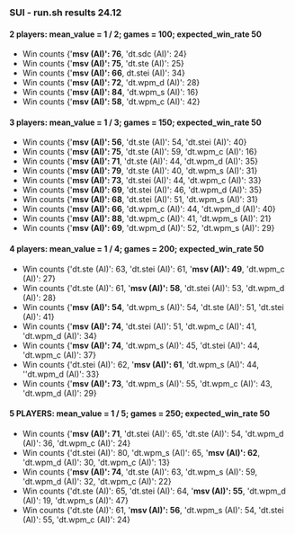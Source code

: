 ### SUI - run.sh results 24.12

#### 2 players: mean_value = 1 / 2; games = 100; expected_win_rate 50 #### 
- Win counts {'**msv (AI)': 76**, 'dt.sdc (AI)': 24}
- Win counts {'**msv (AI)': 75**, 'dt.ste (AI)': 25}
- Win counts {'**msv (AI)': 66**, dt.stei (AI)': 34}
- Win counts {'**msv (AI)': 72**, 'dt.wpm_d (AI)': 28}
- Win counts {'**msv (AI)': 84**, 'dt.wpm_s (AI)': 16}
- Win counts {'**msv (AI)': 58**, 'dt.wpm_c (AI)': 42}

#### 3 players: mean_value = 1 / 3; games = 150; expected_win_rate 50 ####
- Win counts {'**msv (AI)': 56**, 'dt.ste (AI)': 54, 'dt.stei (AI)': 40}
- Win counts {'**msv (AI)': 75**, 'dt.ste (AI)': 59, 'dt.wpm_c (AI)': 16}
- Win counts {'**msv (AI)': 71**, 'dt.ste (AI)': 44, 'dt.wpm_d (AI)': 35}
- Win counts {'**msv (AI)': 79**, 'dt.ste (AI)': 40, 'dt.wpm_s (AI)': 31}
- Win counts {'**msv (AI)': 73**, 'dt.stei (AI)': 44, 'dt.wpm_c (AI)': 33}
- Win counts {'**msv (AI)': 69**, 'dt.stei (AI)': 46, 'dt.wpm_d (AI)': 35}
- Win counts {'**msv (AI)': 68**, 'dt.stei (AI)': 51, 'dt.wpm_s (AI)': 31}
- Win counts {'**msv (AI)': 66**, 'dt.wpm_c (AI)': 44, 'dt.wpm_d (AI)': 40}
- Win counts {'**msv (AI)': 88**, 'dt.wpm_c (AI)': 41, 'dt.wpm_s (AI)': 21}
- Win counts {'**msv (AI)': 69**, 'dt.wpm_d (AI)': 52, 'dt.wpm_s (AI)': 29}

#### 4 players: mean_value = 1 / 4; games = 200; expected_win_rate 50 #### 
- Win counts {'dt.ste (AI)': 63, 'dt.stei (AI)': 61,  '**msv (AI)': 49**, 'dt.wpm_c (AI)': 27}
- Win counts {'dt.ste (AI)': 61, '**msv (AI)': 58**, 'dt.stei (AI)': 53, 'dt.wpm_d (AI)': 28}
- Win counts {'**msv (AI)': 54**, 'dt.wpm_s (AI)': 54, 'dt.ste (AI)': 51, 'dt.stei (AI)': 41}
- Win counts {'**msv (AI)': 74**, 'dt.stei (AI)': 51, 'dt.wpm_c (AI)': 41, 'dt.wpm_d (AI)': 34}
- Win counts {'**msv (AI)': 74**, 'dt.wpm_s (AI)': 45, 'dt.stei (AI)': 44, 'dt.wpm_c (AI)': 37}
- Win counts {'dt.stei (AI)': 62, '**msv (AI)': 61**, 'dt.wpm_s (AI)': 44, ''dt.wpm_d (AI)': 33}
- Win counts {'**msv (AI)': 73**, 'dt.wpm_s (AI)': 55, 'dt.wpm_c (AI)': 43, 'dt.wpm_d (AI)': 29}

#### 5 PLAYERS: mean_value = 1 / 5; games = 250; expected_win_rate 50 ####
- Win counts {'**msv (AI)': 71**, 'dt.stei (AI)': 65, 'dt.ste (AI)': 54, 'dt.wpm_d (AI)': 36, 'dt.wpm_c (AI)': 24}
- Win counts {'dt.stei (AI)': 80, 'dt.wpm_s (AI)': 65, '**msv (AI)': 62**, 'dt.wpm_d (AI)': 30, 'dt.wpm_c (AI)': 13}
- Win counts {'**msv (AI)': 74**, 'dt.ste (AI)': 63, 'dt.wpm_s (AI)': 59, 'dt.wpm_d (AI)': 32, 'dt.wpm_c (AI)': 22}
- Win counts {'dt.ste (AI)': 65, 'dt.stei (AI)': 64, '**msv (AI)': 55**, 'dt.wpm_d (AI)': 19, 'dt.wpm_s (AI)': 47}
- Win counts {'dt.ste (AI)': 61, '**msv (AI)': 56**, 'dt.wpm_s (AI)': 54, 'dt.stei (AI)': 55, 'dt.wpm_c (AI)': 24}

